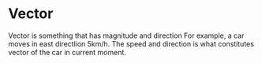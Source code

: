 # Vector
Vector is something that has magnitude and direction
For example, a car moves in east directlion 5km/h. The speed and direction is what constitutes vector of the car in current moment. 